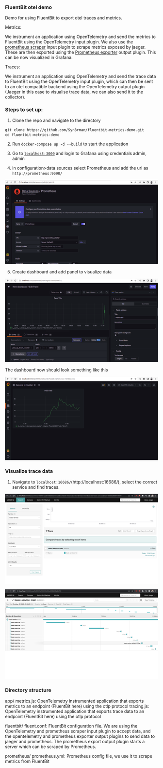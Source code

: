 ### FluentBit otel demo

Demo for using FluentBit to export otel traces and metrics.

Metrics:

We instrument an application using OpenTelemetry and send the metrics to FluentBit using the OpenTelemetry input plugin. We also use the [prometheus scraper](https://docs.fluentbit.io/manual/pipeline/inputs/prometheus-scrape-metrics) input plugin to scrape metrics exposed by jaeger. These are then exported using the [Prometheus exporter](https://docs.fluentbit.io/manual/pipeline/outputs/prometheus-exporter) output plugin. This can be now visualized in Grafana.

Traces:

We instrument an application using OpenTelemetry and send the trace data to FluentBit using the OpenTelemetry input plugin, which can then be sent to an otel compatible backend using the OpenTelemetry output plugin (Jaeger in this case to visualise trace data, we can also send it to the collector).

### Steps to set up:

1. Clone the repo and navigate to the directory
```
git clone https://github.com/Syn3rman/fluentbit-metrics-demo.git
cd fluentbit-metrics-demo
```

2. Run `docker-compose up -d --build` to start the application

3. Go to [`localhost:3000`](http://localhost:3000) and login to Grafana using credentials admin, admin

4. in configuration>data sources select Prometheus and add the url as `http://prometheus:9090/`

![data source](./assets/data_source.png)

5. Create dashboard and add panel to visualize data

![panel](./assets/panel.png)

The dashboard now should look something like this

![dashboard](./assets/dashboard.png)


### Visualize trace data

1. Navigate to `localhost:16686/`(http://localhost:16686/), select the correct service and find traces.

![find-traces](./assets/find-traces.png)


![trace-data](./assets/trace-data.png)

### Directory structure

app/
	metrics.js: OpenTelemetry instrumented application that exports metrics to an endpoint (FluentBit here) using the otlp protocol
	tracing.js: OpenTelemetry instrumented application that exports trace data to an endpoint (FluentBit here) using the otlp protocol

fluentbit/
	fluent.conf: FluentBit configuration file. We are using the OpenTelemetry and prometheus scraper input plugin to accept data, and the opentelemetry and prometheus exporter output plugins to send data to jaeger and prometheus. The prometheus export output plugin starts a server which can be scraped by Prometheus.

prometheus/
	prometheus.yml: Prometheus config file, we use it to scrape metrics from FluentBit

